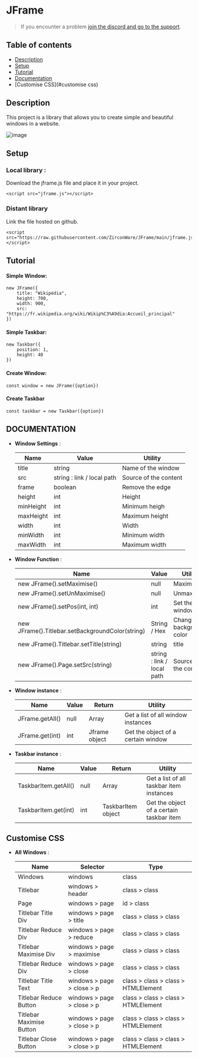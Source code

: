 # JFrame

> If you encounter a problem [join the discord and go to the support](https://discord.gg/8BnPPR89MG).

## Table of contents
* [Description](#description)
* [Setup](#setup)
* [Tutorial](#tutorial)
* [Documentation](#documentation)
* [Customise CSS](#customise css)

## Description
This project is a library that allows you to create simple and beautiful windows in a website.

![image](https://user-images.githubusercontent.com/46485459/135723707-ac0c8fe9-fbe7-4d3d-a2b7-85d5a6378e6c.png)
	
## Setup
### Local library :

Download the jframe.js file and place it in your project.

```
<script src="jframe.js"></script>
```

### Distant library

Link the file hosted on github.

```
<script src="https://raw.githubusercontent.com/ZirconWare/JFrame/main/jframe.js"></script>
```
## Tutorial

#### Simple Window:

```
new JFrame({
	title: "Wikipédia",
	height: 700,
	width: 900,
	src: "https://fr.wikipedia.org/wiki/Wikip%C3%A9dia:Accueil_principal"
})
```
#### Simple Taskbar:

```
new Taskbar({
    position: 1,
    height: 40
})
```
#### Create Window:
```
const window = new JFrame({option})
```
#### Create Taskbar
```
const taskbar = new Taskbar({option})
```

## DOCUMENTATION

* **Window Settings** :

    **Name**|**Value**|**Utility**
    -----|-----|-----
    title|string|Name of the window
    src|string : link / local path|Source of the content
    frame|boolean|Remove the edge
    height|int|Height
    minHeight|int|Minimum heigh
    maxHeight|int|Maximum height
    width|int|Width
    minWidth|int|Minimum width
    maxWidth|int|Maximum width
    

* **Window Function** :

    **Name**|**Value**|**Utility**
    -----|-----|-----
    new JFrame().setMaximise()|null|Maximise
    new JFrame().setUnMaximise()|null|Unmaximise
    new JFrame().setPos(int, int)|int|Set the window pos
    new JFrame().Titlebar.setBackgroundColor(string)|String / Hex|Change background color
    new JFrame().Titlebar.setTitle(string)|string|title
    new JFrame().Page.setSrc(string)|string : link / local path|Source of the content
    
* **Window instance** :

    **Name**|**Value**|**Return**|**Utility**
    -----|-----|-----|------
    JFrame.getAll()|null|Array|Get a list of all window instances
    JFrame.get(int)|int|Jframe object|Get the object of a certain window
    
* **Taskbar instance** :

    **Name**|**Value**|**Return**|**Utility**
    -----|-----|-----|------
    TaskbarItem.getAll()|null|Array|Get a list of all taskbar item instances
    TaskbarItem.get(int)|int|TaskbarItem object|Get the object of a certain taskbar item
## Customise CSS

* **All Windows** :

    **Name**|**Selector**|**Type**
    -----|-----|-----
    Windows|windows|class
    Titlebar|windows > header|class > class
    Page|windows > page|id > class
    Titlebar Title Div|windows > page > title|class > class > class
    Titlebar Reduce Div|windows > page > reduce|class > class > class
    Titlebar Maximise Div|windows > page > maximise|class > class > class
    Titlebar Reduce Div|windows > page > close|class > class > class
    Titlebar Title Text|windows > page > close > p|class > class > class > HTMLElement
    Titlebar Reduce Button|windows > page > close > p|class > class > class > HTMLElement
    Titlebar Maximise Button|windows > page > close > p|class > class > class > HTMLElement
    Titlebar Close Button|windows > page > close > p|class > class > class > HTMLElement
